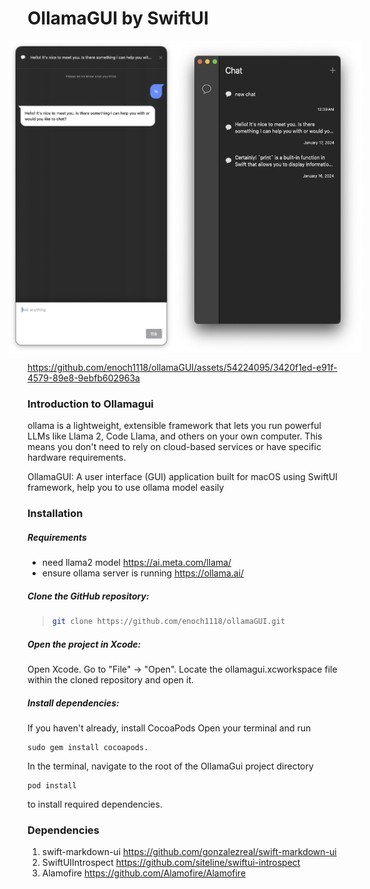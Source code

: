 # OllamaGUI by SwiftUI


<p style="display:flex;justify-content:center;align-items:center"> 
<img src="./image/png2.png" width="300px" height="500px"/>
<img src="./image/png3.png" width="300px" height="500px"/>
</p>


https://github.com/enoch1118/ollamaGUI/assets/54224095/3420f1ed-e91f-4579-89e8-9ebfb602963a


### Introduction to Ollamagui
ollama is a lightweight, extensible framework that lets you run powerful LLMs like Llama 2, Code Llama, and others on your own computer. This means you don't need to rely on cloud-based services or have specific hardware requirements.

OllamaGUI: A user interface (GUI) application built for macOS using SwiftUI framework, help you to use ollama model easily

### Installation

##### Requirements
* need llama2 model https://ai.meta.com/llama/
* ensure ollama server is running https://ollama.ai/

##### Clone the GitHub repository:
> ```bash
>git clone https://github.com/enoch1118/ollamaGUI.git
>```

##### Open the project in Xcode:
Open Xcode.
Go to "File" -> "Open".
Locate the ollamagui.xcworkspace file within the cloned repository and open it.

##### Install dependencies:

If you haven't already, install CocoaPods Open your terminal and run
 ```
 sudo gem install cocoapods.
 ```
In the terminal, navigate to the root of the OllamaGui project directory 
```
pod install 
```
to install required dependencies.


### Dependencies

1. swift-markdown-ui
https://github.com/gonzalezreal/swift-markdown-ui
2. SwiftUIIntrospect
https://github.com/siteline/swiftui-introspect
3. Alamofire
https://github.com/Alamofire/Alamofire


